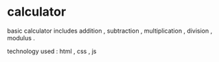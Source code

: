 # calculator

basic calculator includes addition , subtraction , multiplication , division , modulus .

technology used : html , css , js
